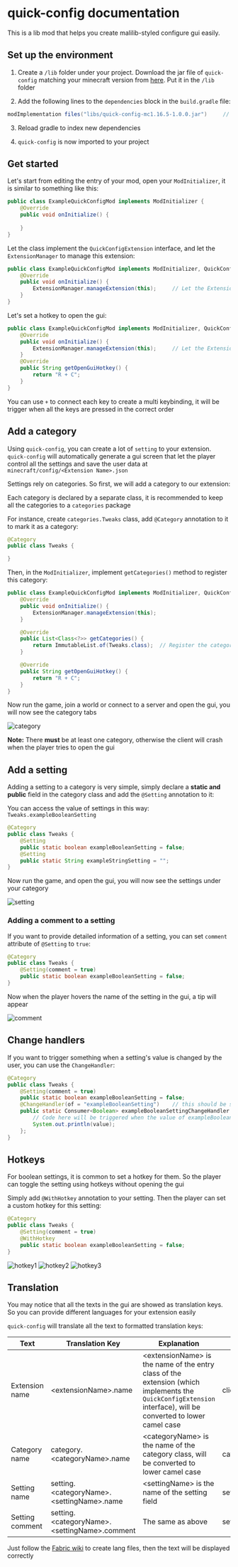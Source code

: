 # quick-config documentation

This is a lib mod that helps you create malilib-styled configure gui easily.

## Set up the environment

1. Create a `/lib` folder under your project. Download the jar file of `quick-config` matching your minecraft version from [here](https://github.com/Ivan-1F/quick-config/releases). Put it in the `/lib` folder

2. Add the following lines to the `dependencies` block in the `build.gradle` file:

```groovy
modImplementation files("libs/quick-config-mc1.16.5-1.0.0.jar")     // Replace with the actual filename
```

3. Reload gradle to index new dependencies

4. `quick-config` is now imported to your project

## Get started

Let's start from editing the entry of your mod, open your `ModInitializer`, it is similar to something like this:

```java
public class ExampleQuickConfigMod implements ModInitializer {
    @Override
    public void onInitialize() {
        
    }
}
```

Let the class implement the `QuickConfigExtension` interface, and let the `ExtensionManager` to manage this extension:

```java
public class ExampleQuickConfigMod implements ModInitializer, QuickConfigExtension {     // implement QuickConfigExtension
    @Override
    public void onInitialize() {
        ExtensionManager.manageExtension(this);     // Let the ExtensionManager to manage this extension
    }
}
```

Let's set a hotkey to open the gui:

```java
public class ExampleQuickConfigMod implements ModInitializer, QuickConfigExtension {     // implement QuickConfigExtension
    @Override
    public void onInitialize() {
        ExtensionManager.manageExtension(this);     // Let the ExtensionManager to manage this extension
    }
    @Override
    public String getOpenGuiHotkey() {
        return "R + C";
    }
}
```

You can use `+` to connect each key to create a multi keybinding, it will be trigger when all the keys are pressed in the correct order

## Add a category

Using `quick-config`, you can create a lot of `setting` to your extension. `quick-config` will automatically generate a gui screen that let the player control all the settings and save the user data at `minecraft/config/<Extension Name>.json`

Settings rely on categories. So first, we will add a category to our extension:

Each category is declared by a separate class, it is recommended to keep all the categories to a `categories` package

For instance, create `categories.Tweaks` class, add `@Category` annotation to it to mark it as a category:

```java
@Category
public class Tweaks {

}
```

Then, in the `ModInitializer`, implement `getCategories()` method to register this category:

```java
public class ExampleQuickConfigMod implements ModInitializer, QuickConfigExtension {
    @Override
    public void onInitialize() {
        ExtensionManager.manageExtension(this);
    }

    @Override
    public List<Class<?>> getCategories() {
        return ImmutableList.of(Tweaks.class);  // Register the category
    }

    @Override
    public String getOpenGuiHotkey() {
        return "R + C";
    }
}
```

Now run the game, join a world or connect to a server and open the gui, you will now see the category tabs

![category](https://github.com/Ivan-1F/quick-config/blob/master/screeshots/docs/category.png)

**Note:** There **must** be at least one category, otherwise the client will crash when the player tries to open the gui

## Add a setting

Adding a setting to a category is very simple, simply declare a **static and public** field in the category class and add the `@Setting` annotation to it:

You can access the value of settings in this way: `Tweaks.exampleBooleanSetting`

```java
@Category
public class Tweaks {
    @Setting
    public static boolean exampleBooleanSetting = false;
    @Setting
    public static String exampleStringSetting = "";
}
```

Now run the game, and open the gui, you will now see the settings under your category

![setting](https://github.com/Ivan-1F/quick-config/blob/master/screeshots/docs/setting.png)

### Adding a comment to a setting

If you want to provide detailed information of a setting, you can set `comment` attribute of `@Setting` to `true`:

```java
@Category
public class Tweaks {
    @Setting(comment = true)
    public static boolean exampleBooleanSetting = false;
}
```

Now when the player hovers the name of the setting in the gui, a tip will appear

![comment](https://github.com/Ivan-1F/quick-config/blob/master/screeshots/docs/comment.png)

## Change handlers

If you want to trigger something when a setting's value is changed by the user, you can use the `ChangeHandler`:

```java
@Category
public class Tweaks {
    @Setting(comment = true)
    public static boolean exampleBooleanSetting = false;
    @ChangeHandler(of = "exampleBooleanSetting")    // this should be same as the setting's name you want to listen to
    public static Consumer<Boolean> exampleBooleanSettingChangeHandler = (value) -> {   // Here's the new value of the setting
        // Code here will be triggered when the value of exampleBooleanSetting is changed 
        System.out.println(value);
    };
}
```

## Hotkeys

For boolean settings, it is common to set a hotkey for them. So the player can toggle the setting using hotkeys without opening the gui

Simply add `@WithHotkey` annotation to your setting. Then the player can set a custom hotkey for this setting: 

```java
@Category
public class Tweaks {
    @Setting(comment = true)
    @WithHotkey
    public static boolean exampleBooleanSetting = false;
}
```

![hotkey1](https://github.com/Ivan-1F/quick-config/blob/master/screeshots/docs/hotkey1.png)
![hotkey2](https://github.com/Ivan-1F/quick-config/blob/master/screeshots/docs/hotkey2.png)
![hotkey3](https://github.com/Ivan-1F/quick-config/blob/master/screeshots/docs/hotkey3.png)

## Translation

You may notice that all the texts in the gui are showed as translation keys. So you can provide different languages for your extension easily

`quick-config` will translate all the text to formatted translation keys:

|Text|Translation Key|Explanation|Example|Snapshot|
|---|---|---|---|---|
|Extension name|\<extensionName\>.name|\<extensionName\> is the name of the entry class of the extension (which implements the `QuickConfigExtension` interface), will be converted to lower camel case|clientTweaks.name||
|Category name|category.\<categoryName\>.name|\<categoryName\> is the name of the category class, will be converted to lower camel case|category.tweaks.name||
|Setting name|setting.\<categoryName\>.\<settingName\>.name|\<settingName\> is the name of the setting field|setting.tweaks.fastRightClick.name||
|Setting comment|setting.\<categoryName\>.\<settingName\>.comment|The same as above|setting.tweaks.fastRightClick.comment||

Just follow the [Fabric wiki](https://fabricmc.net/wiki/tutorial:lang) to create lang files, then the text will be displayed correctly